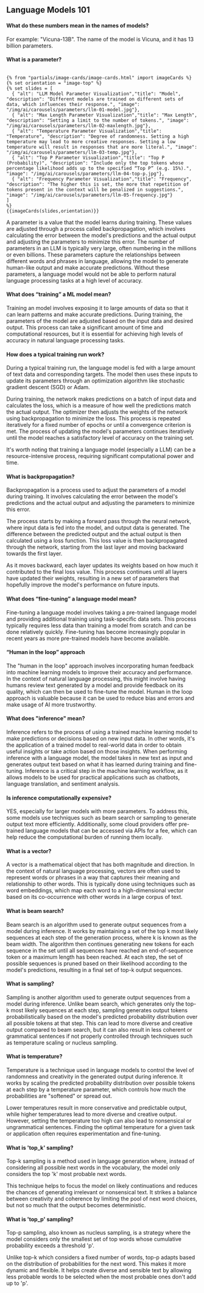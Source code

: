 ## Language Models 101

#### What do these numbers mean in the names of models?

For example: "Vicuna-13B". The name of the model is Vicuna, and it has 13 billion parameters.

#### What is a parameter?

<code>
{% from "partials/image-cards/image-cards.html" import imageCards %}
{% set orientation = "image-top" %}
{% set slides = [
  { "alt": "LLM Model Parameter Visualization","title": "Model", "description": "Different models are trained on different sets of data, which influences their response.", "image": "/img/ai/carousels/parameters/llm-01-model.jpg"},
  { "alt": "Max Length Parameter Visualization","title": "Max Length", "description": "Setting a limit to the number of tokens.", "image": "/img/ai/carousels/parameters/llm-02-maxlength.jpg"},
  { "alt": "Temperature Parameter Visualization","title": "Temperature", "description": "Degree of randomness. Setting a high temperature may lead to more creative responses. Setting a low temperature will result in responses that are more literal.", "image": "/img/ai/carousels/parameters/llm-03-temp.jpg"},
  { "alt": "Top P Parameter Visualization","title": "Top P (Probability)", "description": "Include only the top tokens whose percentage likelihood adds up to the specified “Top P” (e.g. 15%).", "image": "/img/ai/carousels/parameters/llm-04-top-p.jpg"},
  { "alt": "Frequency Parameter Visualization","title": "Frequency", "description": "The higher this is set, the more that repetition of tokens present in the context will be penalized in suggestions.", "image": "/img/ai/carousels/parameters/llm-05-frequency.jpg"}
]
%}
{{imageCards(slides,orientation)}}
</code>

A parameter is a value that the model learns during training. These values are adjusted through a process called backpropagation, which involves calculating the error between the model's predictions and the actual output and adjusting the parameters to minimize this error. The number of parameters in an LLM is typically very large, often numbering in the millions or even billions. These parameters capture the relationships between different words and phrases in language, allowing the model to generate human-like output and make accurate predictions. Without these parameters, a language model would not be able to perform natural language processing tasks at a high level of accuracy.

#### What does “training” a ML model mean?

Training an model involves exposing it to large amounts of data so that it can learn patterns and make accurate predictions. During training, the parameters of the model are adjusted based on the input data and desired output. This process can take a significant amount of time and computational resources, but it is essential for achieving high levels of accuracy in natural language processing tasks.

#### How does a typical training run work?

During a typical training run, the language model is fed with a large amount of text data and corresponding targets. The model then uses these inputs to update its parameters through an optimization algorithm like stochastic gradient descent (SGD) or Adam.

During training, the network makes predictions on a batch of input data and calculates the loss, which is a measure of how well the predictions match the actual output. The optimizer then adjusts the weights of the network using backpropagation to minimize the loss. This process is repeated iteratively for a fixed number of epochs or until a convergence criterion is met. The process of updating the model's parameters continues iteratively until the model reaches a satisfactory level of accuracy on the training set.

It's worth noting that training a language model (especially a LLM) can be a resource-intensive process, requiring significant computational power and time.

#### What is backpropagation?

Backpropagation is a process used to adjust the parameters of a model during training. It involves calculating the error between the model's predictions and the actual output and adjusting the parameters to minimize this error.

The process starts by making a forward pass through the neural network, where input data is fed into the model, and output data is generated. The difference between the predicted output and the actual output is then calculated using a loss function. This loss value is then backpropagated through the network, starting from the last layer and moving backward towards the first layer.

As it moves backward, each layer updates its weights based on how much it contributed to the final loss value. This process continues until all layers have updated their weights, resulting in a new set of parameters that hopefully improve the model's performance on future inputs.

#### What does “fine-tuning” a language model mean?

Fine-tuning a language model involves taking a pre-trained language model and providing additional training using task-specific data sets. This process typically requires less data than training a model from scratch and can be done relatively quickly. Fine-tuning has become increasingly popular in recent years as more pre-trained models have become available.

#### “Human in the loop” approach

The "human in the loop" approach involves incorporating human feedback into machine learning models to improve their accuracy and performance. In the context of natural language processing, this might involve having humans review text generated by a model and provide feedback on its quality, which can then be used to fine-tune the model. Human in the loop approach is valuable because it can be used to reduce bias and errors and make usage of AI more trustworthy.

#### What does "inference" mean?

Inference refers to the process of using a trained machine learning model to make predictions or decisions based on new input data. In other words, it's the application of a trained model to real-world data in order to obtain useful insights or take action based on those insights. When performing inference with a language model, the model takes in new text as input and generates output text based on what it has learned during training and fine-tuning. Inference is a critical step in the machine learning workflow, as it allows models to be used for practical applications such as chatbots, language translation, and sentiment analysis.

#### Is inference computationally expensive?

YES, especially for larger models with more parameters. To address this, some models use techniques such as beam search or sampling to generate output text more efficiently. Additionally, some cloud providers offer pre-trained language models that can be accessed via APIs for a fee, which can help reduce the computational burden of running them locally.

#### What is a vector?

A vector is a mathematical object that has both magnitude and direction. In the context of natural language processing, vectors are often used to represent words or phrases in a way that captures their meaning and relationship to other words. This is typically done using techniques such as word embeddings, which map each word to a high-dimensional vector based on its co-occurrence with other words in a large corpus of text.

#### What is beam search?

Beam search is an algorithm used to generate output sequences from a model during inference. It works by maintaining a set of the top k most likely sequences at each step of the generation process, where k is known as the beam width. The algorithm then continues generating new tokens for each sequence in the set until all sequences have reached an end-of-sequence token or a maximum length has been reached. At each step, the set of possible sequences is pruned based on their likelihood according to the model's predictions, resulting in a final set of top-k output sequences.

#### What is sampling?

Sampling is another algorithm used to generate output sequences from a model during inference. Unlike beam search, which generates only the top-k most likely sequences at each step, sampling generates output tokens probabilistically based on the model's predicted probability distribution over all possible tokens at that step. This can lead to more diverse and creative output compared to beam search, but it can also result in less coherent or grammatical sentences if not properly controlled through techniques such as temperature scaling or nucleus sampling.

#### What is temperature?

Temperature is a technique used in language models to control the level of randomness and creativity in the generated output during inference. It works by scaling the predicted probability distribution over possible tokens at each step by a temperature parameter, which controls how much the probabilities are "softened" or spread out.

Lower temperatures result in more conservative and predictable output, while higher temperatures lead to more diverse and creative output. However, setting the temperature too high can also lead to nonsensical or ungrammatical sentences. Finding the optimal temperature for a given task or application often requires experimentation and fine-tuning.

#### What is 'top_k' sampling?

Top-k sampling is a method used in language generation where, instead of considering all possible next words in the vocabulary, the model only considers the top 'k' most probable next words.

This technique helps to focus the model on likely continuations and reduces the chances of generating irrelevant or nonsensical text. It strikes a balance between creativity and coherence by limiting the pool of next word choices, but not so much that the output becomes deterministic.

#### What is 'top_p' sampling?

Top-p sampling, also known as nucleus sampling, is a strategy where the model considers only the smallest set of top words whose cumulative probability exceeds a threshold 'p'.

Unlike top-k which considers a fixed number of words, top-p adapts based on the distribution of probabilities for the next word. This makes it more dynamic and flexible. It helps create diverse and sensible text by allowing less probable words to be selected when the most probable ones don't add up to 'p'.
